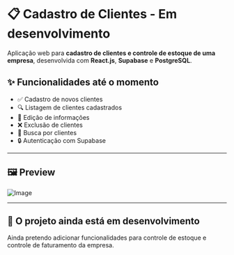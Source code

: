 # 📋 Cadastro de Clientes - Em desenvolvimento

Aplicação web para **cadastro de clientes e controle de estoque de uma empresa**, desenvolvida com **React.js**, **Supabase** e **PostgreSQL**.

## ✨ Funcionalidades até o momento

- ✅ Cadastro de novos clientes
- 🔍 Listagem de clientes cadastrados
- 📝 Edição de informações
- ❌ Exclusão de clientes
- 🔎 Busca por clientes
- 🔒 Autenticação com Supabase

---

## 🖼️ Preview

![Image](https://github.com/user-attachments/assets/0d6d42ae-c98f-42a4-b5e3-4f780f094d62)

---

## 🚀 O projeto ainda está em desenvolvimento
Ainda pretendo adicionar funcionalidades para controle de estoque e controle de faturamento da empresa.
